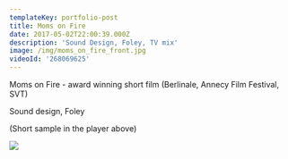 ```yaml
---
templateKey: portfolio-post
title: Moms on Fire
date: 2017-05-02T22:00:39.000Z
description: 'Sound Design, Foley, TV mix'
image: /img/moms_on_fire_front.jpg
videoId: '268069625'
---
```

Moms on Fire - award winning short film (Berlinale, Annecy Film Festival, SVT)

Sound design, Foley

(Short sample in the player above)

![](/img/priser.png)
